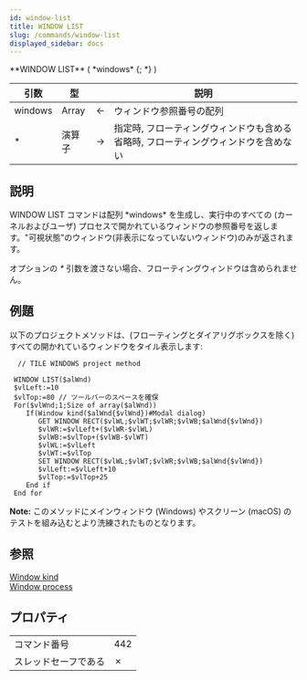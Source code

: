 ```yaml
---
id: window-list
title: WINDOW LIST
slug: /commands/window-list
displayed_sidebar: docs
---
```


<!--REF #_command_.WINDOW LIST.Syntax-->**WINDOW LIST** ( *windows* {; *} )<!-- END REF-->
<!--REF #_command_.WINDOW LIST.Params-->
| 引数 | 型 |  | 説明 |
| --- | --- | --- | --- |
| windows | Array | &#8592; | ウィンドウ参照番号の配列 |
| * | 演算子 | &#8594;  | 指定時, フローティングウィンドウも含める 省略時, フローティングウィンドウを含めない |

<!-- END REF-->

## 説明 

<!--REF #_command_.WINDOW LIST.Summary-->WINDOW LIST コマンドは配列 *windows* を生成し、実行中のすべての (カーネルおよびユーザ) プロセスで開かれているウィンドウの参照番号を返します。<!-- END REF-->"可視状態"のウィンドウ(非表示になっていないウィンドウ)のみが返されます。

オプションの *\** 引数を渡さない場合、フローティングウィンドウは含められません。

## 例題 

以下のプロジェクトメソッドは、(フローティングとダイアリグボックスを除く) すべての開かれているウィンドウをタイル表示します:

```4d
  // TILE WINDOWS project method
 
 WINDOW LIST($alWnd)
 $vlLeft:=10
 $vlTop:=80 // ツールバーのスペースを確保
 For($vlWnd;1;Size of array($alWnd))
    If(Window kind($alWnd{$vlWnd})#Modal dialog)
       GET WINDOW RECT($vlWL;$vlWT;$vlWR;$vlWB;$alWnd{$vlWnd})
       $vlWR:=$vlLeft+($vlWR-$vlWL)
       $vlWB:=$vlTop+($vlWB-$vlWT)
       $vlWL:=$vlLeft
       $vlWT:=$vlTop
       SET WINDOW RECT($vlWL;$vlWT;$vlWR;$vlWB;$alWnd{$vlWnd})
       $vlLeft:=$vlLeft+10
       $vlTop:=$vlTop+25
    End if
 End for
```

**Note:** このメソッドにメインウィンドウ (Windows) やスクリーン (macOS) のテストを組み込むとより洗練されたものとなります。

## 参照 

[Window kind](window-kind.md)  
[Window process](window-process.md)  

## プロパティ

|  |  |
| --- | --- |
| コマンド番号 | 442 |
| スレッドセーフである | &cross; |


